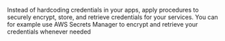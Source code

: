 Instead of hardcoding credentials in your apps, apply procedures to securely encrypt, store, and retrieve credentials for your services. You can for example use AWS Secrets Manager to encrypt and retrieve your credentials whenever needed